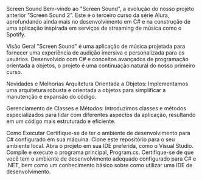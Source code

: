 Screen Sound
Bem-vindo ao "Screen Sound", a evolução do nosso projeto anterior "Screen Sound 2". Este é o terceiro curso da série Alura, aprofundando ainda mais no desenvolvimento em C# e na construção de uma aplicação inspirada em serviços de streaming de música como o Spotify.

Visão Geral
"Screen Sound" é uma aplicação de música projetada para fornecer uma experiência de audição imersiva e personalizada para os usuários. Desenvolvido com C# e conceitos avançados de programação orientada a objetos, o projeto é uma continuação natural do nosso primeiro curso.

Novidades e Melhorias
Arquitetura Orientada a Objetos: Implementamos uma arquitetura robusta e orientada a objetos para simplificar a manutenção e expansão do código.

Gerenciamento de Classes e Métodos: Introduzimos classes e métodos especializados para lidar com diferentes aspectos da aplicação, resultando em um código mais estruturado e eficiente.

Como Executar
Certifique-se de ter o ambiente de desenvolvimento para C# configurado em sua máquina.
Clone este repositório para o seu ambiente local.
Abra o projeto em sua IDE preferida, como o Visual Studio.
Compile e execute o programa principal, Program.cs.
Certifique-se de que você tem o ambiente de desenvolvimento adequado configurado para C# e .NET, bem como um conhecimento básico sobre como utilizar uma IDE de desenvolvimento.
